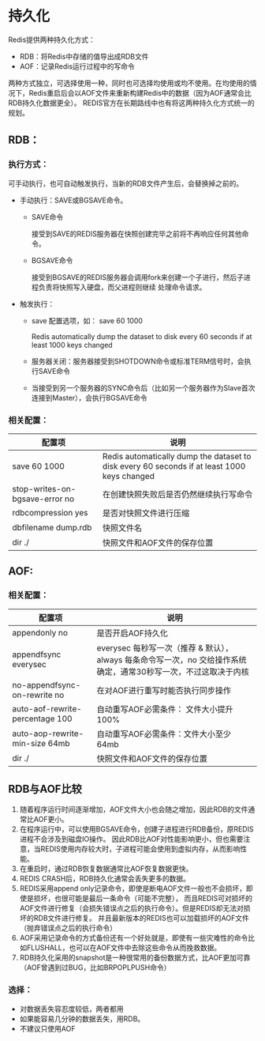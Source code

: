 # 持久化
Redis提供两种持久化方式：

- RDB：将Redis中存储的值导出成RDB文件
- AOF：记录Redis运行过程中的写命令

两种方式独立，可选择使用一种，同时也可选择均使用或均不使用。在均使用的情况下，Redis重启后会以AOF文件来重新构建Redis中的数据（因为AOF通常会比RDB持久化数据更全）。
REDIS官方在长期路线中也有将这两种持久化方式统一的规划。

## RDB：
### 执行方式：
可手动执行，也可自动触发执行，当新的RDB文件产生后，会替换掉之前的。
- 手动执行：SAVE或BGSAVE命令。
    - SAVE命令
    
        接受到SAVE的REDIS服务器在快照创建完毕之前将不再响应任何其他命令。
    - BGSAVE命令
    
        接受到BGSAVE的REDIS服务器会调用fork来创建一个子进行，然后子进程负责将快照写入硬盘，而父进程则继续 处理命令请求。
- 触发执行：
    - save 配置选项，如： save 60 1000  
    
        Redis automatically dump the dataset to disk every 60 seconds if at least 1000 keys changed 
    - 服务器关闭：服务器接受到SHOTDOWN命令或标准TERM信号时，会执行SAVE命令
    - 当接受到另一个服务器的SYNC命令后（比如另一个服务器作为Slave首次连接到Master），会执行BGSAVE命令

### 相关配置：
| 配置项 | 说明 |
| ---- | ---- |
| save 60 1000 | Redis automatically dump the dataset to disk every 60 seconds if at least 1000 keys changed |
| stop-writes-on-bgsave-error no | 在创建快照失败后是否仍然继续执行写命令 |
| rdbcompression yes | 是否对快照文件进行压缩 |
| dbfilename dump.rdb | 快照文件名 |
| dir ./　| 快照文件和AOF文件的保存位置 |

## AOF:
### 相关配置：
| 配置项 | 说明 |
| ---- | ---- |
| appendonly no | 是否开启AOF持久化 |
| appendfsync everysec | everysec 每秒写一次（推荐 & 默认），always 每条命令写一次，no 交给操作系统确定，通常30秒写一次，不过这取决于内核 |
| no-appendfsync-on-rewrite no | 在对AOF进行重写时能否执行同步操作 |
| auto-aof-rewrite-percentage 100 | 自动重写AOF必需条件： 文件大小提升100% |
| auto-aop-rewrite-min-size 64mb | 自动重写AOF必需条件：文件大小至少64mb |
| dir ./ | 快照文件和AOF文件的保存位置 |

## RDB与AOF比较
1. 随着程序运行时间逐渐增加，AOF文件大小也会随之增加，因此RDB的文件通常比AOF更小。
2. 在程序运行中，可以使用BGSAVE命令，创建子进程进行RDB备份，原REDIS进程不会涉及到磁盘IO操作。
因此RDB比AOF对性能影响更小，但也需要注意，当REDIS使用内存较大时，子进程可能会使用到虚拟内存，从而影响性能。
3. 在重启时，通过RDB恢复数据通常比AOF恢复数据更快。
4. REDIS CRASH后，RDB持久化通常会丢失更多的数据。
5. REDIS采用append only记录命令，即使是断电AOF文件一般也不会损坏，即使是损坏，也很可能是最后一条命令（可能不完整），
而且REDIS可对损坏的AOF文件进行修复（会损失错误点之后的执行命令）。但是REDIS却无法对损坏的RDB文件进行修复。
并且最新版本的REDIS也可以加载损坏的AOF文件（抛弃错误点之后的执行命令）
6. AOF采用记录命令的方式备份还有一个好处就是，即使有一些灾难性的命令比如FLUSHALL，也可以在AOF文件中去除这些命令从而挽救数据。
7. RDB持久化采用的snapshot是一种很常用的备份数据方式，比AOF更加可靠（AOF曾遇到过BUG，比如BRPOPLPUSH命令）

### 选择：
- 对数据丢失容忍度较低，两者都用
- 如果能容易几分钟的数据丢失，用RDB。
- 不建议只使用AOF
